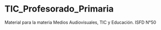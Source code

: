 # TIC_Profesorado_Primaria
Material para la materia Medios Audiovisuales, TIC y Educación. ISFD N°50
